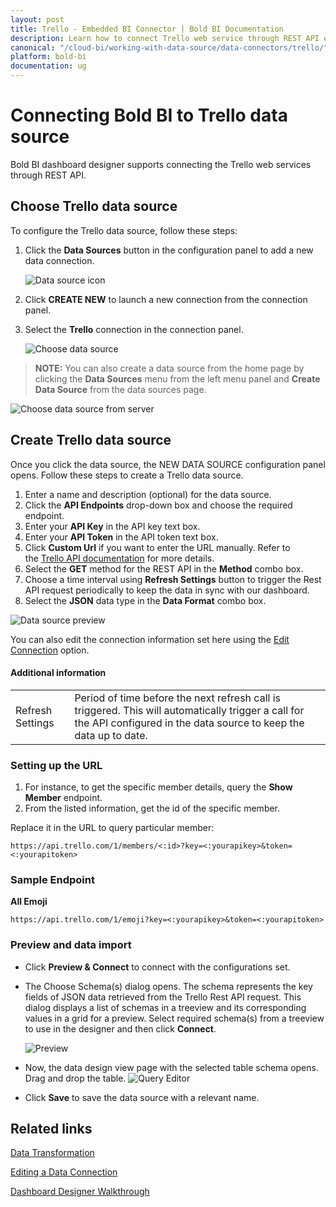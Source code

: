 ```yaml
---
layout: post
title: Trello - Embedded BI Connector | Bold BI Documentation
description: Learn how to connect Trello web service through REST API endpoint with Bold BI Embedded and create data source.
canonical: "/cloud-bi/working-with-data-source/data-connectors/trello/"
platform: bold-bi
documentation: ug
---
```


# Connecting Bold BI to Trello data source
Bold BI dashboard designer supports connecting the Trello web services through REST API.

## Choose Trello data source

To configure the Trello data source, follow these steps:

1. Click the **Data Sources** button in the configuration panel to add a new data connection.

   ![Data source icon](/static/assets/embedded/working-with-datasource/data-connectors/images/common/DataSourcesIcon.png)

2. Click **CREATE NEW** to launch a new connection from the connection panel.
3. Select the **Trello** connection in the connection panel.

   ![Choose data source](/static/assets/embedded/working-with-datasource/data-connectors/images/Trello/ChooseDS.png)

> **NOTE:** You can also create a data source from the home page by clicking the **Data Sources** menu from the left menu panel and **Create Data Source** from the data sources page.

   ![Choose data source from server](/static/assets/embedded/working-with-datasource/data-connectors/images/Trello/ChooseDS_Server.png)


## Create Trello data source
Once you click the data source, the NEW DATA SOURCE configuration panel opens. Follow these steps to create a Trello data source.
1. Enter a name and description (optional) for the data source.
2. Click the **API Endpoints** drop-down box and choose the required endpoint.
3. Enter your **API Key** in the API key text box.
4. Enter your **API Token** in the API token text box. 
5. Click **Custom Url** if you want to enter the URL manually. Refer to the [Trello API documentation](https://developer.atlassian.com/cloud/trello/guides/rest-api/api-introduction/) for more details.  
6. Select the **GET** method for the REST API in the **Method** combo box.
7. Choose a time interval using **Refresh Settings** button to trigger the Rest API request periodically to keep the data in sync with our dashboard. 
8. Select the **JSON** data type in the **Data Format** combo box.

![Data source preview](/static/assets/embedded/working-with-datasource/data-connectors/images/Trello/DataSourcesView.png)

You can also edit the connection information set here using the [Edit Connection](/cloud-bi/working-with-data-source/editing-a-data-connection/) option.

#### Additional information
<table width="600">
<tr>
<td>
Refresh Settings
</td>
<td>
Period of time before the next refresh call is triggered. This will automatically trigger a call for the API configured in the data source to keep the data up to date.
</td>
</tr>
</table>

### Setting up the URL

1. For instance, to get the specific member details, query the **Show Member** endpoint.
2. From the listed information, get the id of the specific member.

Replace it in the URL to query particular member:

`https://api.trello.com/1/members/<:id>?key=<:yourapikey>&token=<:yourapitoken>`

### Sample Endpoint

**All Emoji**

`https://api.trello.com/1/emoji?key=<:yourapikey>&token=<:yourapitoken>`

### Preview and data import
* Click **Preview & Connect** to connect with the configurations set.
* The Choose Schema(s) dialog opens. The schema represents the key fields of JSON data retrieved from the Trello Rest API request. This dialog displays a list of schemas in a treeview and its corresponding values in a grid for a preview. Select required schema(s) from a treeview to use in the designer and then click **Connect**.

   ![Preview](/static/assets/embedded/working-with-datasource/data-connectors/images/common/Preview.png)

* Now, the data design view page with the selected table schema opens. Drag and drop the table.
   ![Query Editor](/static/assets/embedded/working-with-datasource/data-connectors/images/common/QueryEditor.png)

* Click **Save** to save the data source with a relevant name.

## Related links
[Data Transformation](/embedded-bi/working-with-data-source/transforming-data/joining-table/)

[Editing a Data Connection](/embedded-bi/working-with-data-source/editing-a-data-connection/)   

[Dashboard Designer Walkthrough](/embedded-bi/getting-started/quick-start/)